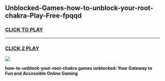 
## Unblocked-Games-how-to-unblock-your-root-chakra-Play-Free-fpqqd
<h3>
<a href="https://premium76.site?title=how-to-unblock-your-root-chakra&ref=18A1">CLICK TO PLAY</a></h3>
<hr>

<h3>
<a href="https://premium76.site?title=how-to-unblock-your-root-chakra&ref=18A1">CLICK 2 PLAY</a>
  
</h3>

<a href="https://premium76.site?title=how-to-unblock-your-root-chakra&ref=18A1"><img src="https://clearcache.store/games.png"></a>


**how-to-unblock-your-root-chakra games unblocked: Your Gateway to Fun and Accessible Online Gaming**
